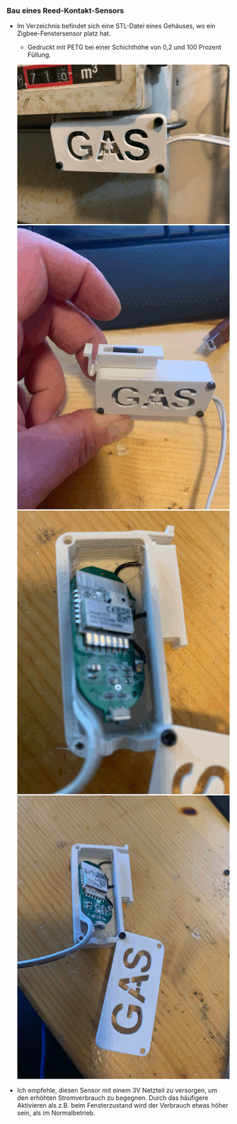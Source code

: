 ### Bau eines Reed-Kontakt-Sensors
- Im Verzeichnis befindet sich eine STL-Datei eines Gehäuses, wo ein Zigbee-Fenstersensor platz hat.
   - Gedruckt mit PETG bei einer Schichthöhe von 0,2 und 100 Prozent Füllung. 

    ![pics\2023-02-04_16-59-06_903.gif](pics\2023-02-04_16-59-06_903.gif)
    ![pics\2023-02-17_14-21-54_173.gif](pics\2023-02-17_14-21-54_173.gif)
    ![pics\2023-02-17_14-22-52_338.gif](pics\2023-02-17_14-22-52_338.gif)
    ![pics\2023-02-17_14-22-59_258.gif](pics\2023-02-17_14-22-59_258.gif)

- Ich empfehle, diesen Sensor mit einem 3V Netzteil zu versorgen, um den erhöhten Stromverbrauch zu begegnen. Durch das häufigere Aktivieren als z.B. beim Fensterzustand wird der Verbrauch etwas höher sein, als im Normalbetrieb.
